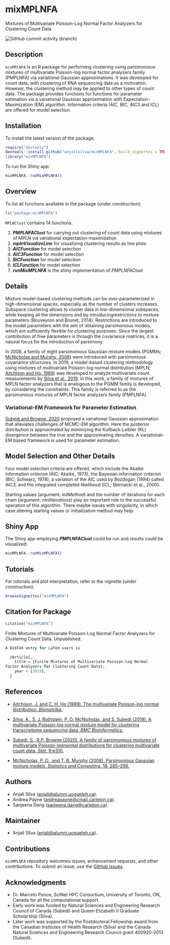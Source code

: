 
<!-- README.md is generated from README.Rmd. Please edit that file -->

# mixMPLNFA

Mixtures of Multivariate Poisson-Log Normal Factor Analyzers for Clustering Count Data

<!-- badges: start -->

![GitHub commit activity
(branch)](https://img.shields.io/github/commit-activity/y/anjalisilva/MPLNClust/master)
<!-- badges: end -->


## Description
`mixMPLNFA` is an R package for performing clustering using parsimonious mixtures of multivariate Poisson-log normal factor analyzers family (PMPLNFA) via variational Gaussian approximations. It was developed for count data, with clustering of RNA sequencing data as a motivation. However, the clustering method may be applied to other types of count data. The package provides functions for functions for parameter estimation via a variational Gaussian approximation with Expectation-Maximization (EM) algorithm. Information criteria (AIC, BIC, AIC3 and ICL) are offered for model selection. 

## Installation

To install the latest version of the package:

``` r
require("devtools")
devtools::install_github("anjalisilva/mixMPLNFA", build_vignettes = TRUE)
library("mixMPLNFA")
```

To run the Shiny app:
``` r
mixMPLNFA::runMixMPLNFA()
```

## Overview

To list all functions available in the package (under construction): 

``` r
ls("package:mixMPLNFA")
```

`MPLNClust` contains 14 functions. 

1. __*PMPLNFAClust*__ for carrying out clustering of count data using mixtures of MPLN via variational expectation-maximization
2. __*mplnVisualizeLine*__ for visualizing clustering results as line plots
3. __*AICFunction*__ for model selection 
4. __*AIC3Function*__ for model selection 
5. __*BICFunction*__ for model selection 
6. __*ICLFunction*__ for model selection 
7. __*runMixMPLNFA*__ is the shiny implementation of *PMPLNFAClust* 


## Details

Mixture model-based clustering methods can be over-parameterized in
high-dimensional spaces, especially as the number of clusters increases. Subspace clustering allows to cluster data in low-dimensional subspaces, while keeping all the dimensions and by introducingrestrictions to mixture parameters (Bouveyron and Brunet, 2014). Restrictions are introduced to the model parameters with the aim of obtaining parsimonious models, which are sufficiently flexible for clustering purposes. Since the largest contribution of free parameters is through the covariance matrices, it is a natural focus for the introduction of parsimony.

In 2008, a family of eight parsimonious Gaussian mixture models (PGMMs; [McNicholas and Murphy, 2008](https://link.springer.com/article/10.1007/s11222-008-9056-0)) were introduced with parsimonious covariance structures. In 2019, a
model-based clustering methodology using mixtures of multivariate
Poisson-log normal distribution (MPLN; [Aitchison and Ho,
1989](mixMPLNFA)) was developed to analyze multivariate count
measurements by [Silva et al., 2019](https://pubmed.ncbi.nlm.nih.gov/31311497/). In this work, a family of mixtures of MPLN factor analyzers that is analogous to the PGMM family is developed, by considering the constraints. This family is referred to as the parsimonious mixtures of MPLN factor analyzers family (PMPLNFA).

### Variational-EM Framework for Parameter Estimation 
[Subedi and Browne, 2020](https://doi.org/10.1002/sta4.310) proposed a variational Gaussian approximation that alleviates challenges of MCMC-EM algorithm. Here the posterior distribution is approximated by minimizing the Kullback-Leibler (KL) divergence between the true and the approximating densities. A variational-EM based framework is used for parameter estimation.

## Model Selection and Other Details

Four model selection criteria are offered, which include the Akaike information criterion (AIC; Akaike, 1973), the Bayesian information
criterion (BIC; Schwarz, 1978), a variation of the AIC used by Bozdogan (1994) called AIC3, and the integrated completed likelihood (ICL; Biernacki et al., 2000).

Starting values (argument: *initMethod*) and the number of iterations for each chain (argument: *nInitIterations*) play an important role to the successful operation of this algorithm. There maybe issues with singularity, in which case altering starting values or initialization method may help.

## Shiny App

The Shiny app employing __*PMPLNFAClust*__ could be run and results could be visualized:
``` r
mixMPLNFA::runMixMPLNFA()
```

## Tutorials  
  
For tutorials and plot interpretation, refer to the vignette (under construction):

``` r
browseVignettes("mixMPLNFA")
```
  
## Citation for Package
``` r
citation("mixMPLNFA")
```
Finite Mixtures of Multivariate Poisson-Log Normal
Factor Analyzers for Clustering Count Data. *Unpublished*. 
``` r
A BibTeX entry for LaTeX users is

  @Article{,
    title = {Finite Mixtures of Multivariate Poisson-Log Normal
Factor Analyzers for Clustering Count Data},
    year = {2019},
  }
```


## References

- [Aitchison, J. and C. H. Ho (1989). The multivariate Poisson-log
  normal distribution.
  *Biometrika.*](https://www.jstor.org/stable/2336624?seq=1)

- [Silva, A., S. J. Rothstein, P. D. McNicholas, and S. Subedi (2019). A
  multivariate Poisson-log normal mixture model for clustering
  transcriptome sequencing data. *BMC
  Bioinformatics.*](https://pubmed.ncbi.nlm.nih.gov/31311497/)

- [Subedi, S., R.P. Browne (2020). A family of parsimonious mixtures of
  multivariate Poisson-lognormal distributions for clustering
  multivariate count data. *Stat.*
  9:e310.](https://doi.org/10.1002/sta4.310)

- [McNicholas, P. D., and T. B. Murphy (2008). Parsimonious Gaussian
  mixture models. *Statistics and Computing.* 18,
  285–296.](https://link.springer.com/article/10.1007/s11222-008-9056-0)

## Authors

- Anjali Silva (<anjali@alumni.uoguelph.ca>).
- Andrea Payne (andreapayne@cmail.carleton.ca).
- Sanjeena Dang (<sanjeena.dang@carleton.ca>).

## Maintainer

- Anjali Silva (<anjali@alumni.uoguelph.ca>).

## Contributions

`mixMPLNFA` repository welcomes issues, enhancement requests, and other contributions. To submit an issue, use the [GitHub
issues](https://github.com/anjalisilva/mixMPLNFA/issues).

## Acknowledgments

- Dr. Marcelo Ponce, SciNet HPC Consortium, University of Toronto, ON, Canada for all the computational support.
- Early work was funded by Natural Sciences and Engineering Research
  Council of Canada (Subedi) and Queen Elizabeth II Graduate Scholarship (Silva).
- Later work was supported by the Postdoctoral Fellowship award from the Canadian Institutes of Health Research (Silva) and the Canada Natural Sciences and Engineering Research Council grant 400920-2013 (Subedi).
